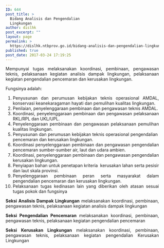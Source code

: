 ```yaml
---
ID: 644
post_title: >
  Bidang Analisis dan Pengendalian
  Lingkungan
author: dislhk
post_excerpt: ""
layout: page
permalink: >
  https://dislhk.ntbprov.go.id/bidang-analisis-dan-pengendalian-lingkungan/
published: true
post_date: 2017-03-24 17:19:25
---
```

<p style="text-align: justify;">Mempunyai tugas melaksanakan koordinasi, pembinaan, pengawasan teknis, pelaksanaan kegiatan analisis dampak lingkungan, pelaksanaan kegiatan pengendalian pencemaran dan kerusakan lingkungan.</p>
<p style="text-align: justify;">Fungsinya adalah:</p>

<ol style="text-align: justify;">
 	<li>Penyusunan dan perumusan kebijakan teknis operasional AMDAL, konservasi keanekaragaman hayati dan pemulihan kualitas lingkungan.</li>
 	<li>Penilaian, penyelenggaraan pembinaan dan pengawasan teknis AMDAL.</li>
 	<li>Koordinasi, penyelenggaraan pembinaan dan pengawasan pelaksanaan RKL/RPL dan UKL/UPL.</li>
 	<li>Penyelenggaraan pembinaan dan pengawasan pelaksanaan pemulihan kualitas lingkungan.</li>
 	<li>Penyusunan dan perumusan kebijakan teknis operasional pengendalian&nbsp; pencemaran dan kerusakan lingkungan.</li>
 	<li>Koordinasi penyelenggaraan pembinaan dan pengawasan pengendalian pencemaran sumber-sumber air, laut dan udara ambien.</li>
 	<li>Koordinasi, penyelenggaraan pembinaan dan pengawasan pengendalian kerusakan lingkungan.</li>
 	<li>Penyiapan bahan untuk penetapan kriteria&nbsp; kerusakan lahan serta pesisir dan laut skala provinsi.</li>
 	<li>Penyelenggaraan pembinaan peran serta masyarakat dalam pengendalian pencemaran dan kerusakan lingkungan.</li>
 	<li>Pelaksanaan tugas kedinasan lain yang diberikan oleh atasan sesuai tugas pokok dan fungsinya</li>
</ol>
<p style="text-align: justify;"><strong>Seksi Analisis Dampak Lingkungan</strong>
melaksanakan koordinasi, pembinaan, pengawasan teknis, pelaksanaan kegiatan analisis dampak lingkungan</p>
<p style="text-align: justify;"><strong>Seksi Pengendalian Pencemaran</strong>
melaksanakan koordinasi, pembinaan, pengawasan teknis, pelaksanaan kegiatan pengendalian pencemaran</p>
<p style="text-align: justify;"><strong>Seksi Kerusakan Lingkungan</strong>
melaksanakan koordinasi, pembinaan, pengawasan teknis, pelaksanaan kegiatan pengendalian Kerusakan Lingkungan</p>
